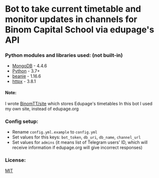 # Bot to take current timetable and monitor updates in channels for Binom Capital School via edupage's API

### Python modules and libraries used: (not built-in)
- [MongoDB](https://www.mongodb.com/) - 4.4.6
- [Python](https://www.python.org/) - 3.7+
- [beanie](https://pypi.org/project/beanie) - 1.16.6
- [httpx](https://pypi.org/project/httpx) - 3.8.1

#### Note:
I wrote [BinomTT/site](https://github.com/BinomTT/site) which stores Edupage's timetables
In this bot I used my own site, instead of edupage.org

### Config setup:
- Rename `config.yml.example` to `config.yml`
- Set values for this keys: `bot_token`, `db_uri`, `db_name`, `channel_url`
- Set values for `admins` (it means list of Telegram users' ID, which will receive information if edupage.org will give incorrect responses)

### License:
[MIT](LICENSE.md)
